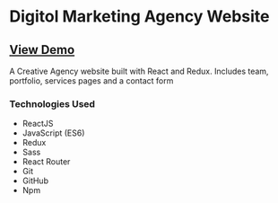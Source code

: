 # Digitol Marketing Agency Website

## [View Demo](https://digitol-websitev3.vercel.app/#/)

A Creative Agency website built with React and Redux. Includes team, portfolio, services pages and a contact form

### Technologies Used

- ReactJS
- JavaScript (ES6)
- Redux
- Sass
- React Router
- Git
- GitHub
- Npm

